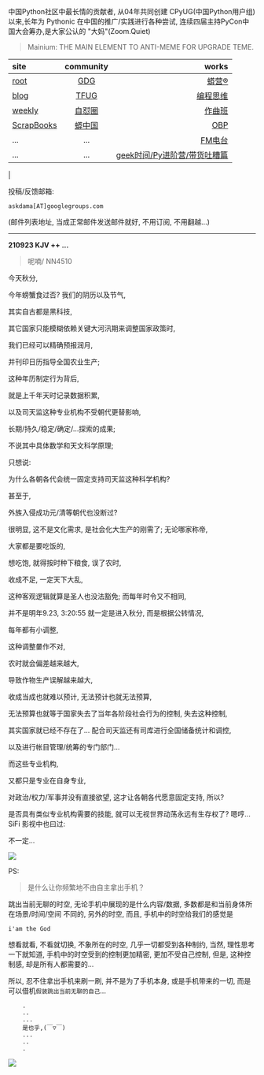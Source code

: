 中国Python社区中最长情的贡献者, 从04年共同创建 CPyUG(中国Python用户组)以来,长年为 Pythonic 在中国的推广/实践进行各种尝试, 连续四届主持PyCon中国大会筹办,是大家公认的 "大妈"(Zoom.Quiet)

> Mainium: THE MAIN ELEMENT TO ANTI-MEME FOR UPGRADE TEME.

| site | community | works |
| :-----| :----: | ----: |
| [root](http://zoomquiet.io/) | [GDG](https://blog.zhgdg.org/) | [蟒营®](https://doc.101.camp/) |
| [blog](https://blog.zoomquiet.io/pages/zoomquiet.html) | [TFUG](http://zh.tfug.world/) | [编程思维](https://py.101.camp/) |
| [weekly](http://weekly.pychina.org/) | [自怼圈](https://du.101.camp/) | [作曲班](https://mu.101.camp/) |
| [ScrapBooks](https://zoomquiet.io/collection.html) | [蟒中国](https://pychina.org/) | [OBP](https://zoomquiet.io/obp/index.html) |
| ... | ... | [FM电台](https://fm.101.camp/) |
| ... | ... | [geek时间/Py进阶营/带货吐糟篇](https://fm.101.camp/2020/geek2py-dama.html) 
 |


投稿/反馈邮箱:

    askdama[AT]googlegroups.com

(邮件列表地址, 
当成正常邮件发送邮件就好, 不用订阅, 不用翻越...)


---------------------------------------------------
**210923 KJV ++ ...**

> 呢喃/ NN4510



今天秋分,

今年螃蟹食过否?
我们的阴历以及节气​,

其实自古都是黑科技,

其它国家只能模糊依赖关键大河汛期来调整国家政策时,

我们已经可以精确预报润月,

并刊印日历指导全国农业生产;

这种年历制定行为背后,

就是上千年天时记录数据积累,

以及司天监这种专业机构不受朝代更替影响,

长期/持久/稳定/确定/...探索的成果;

不说其中具体数学和天文科学原理;

只想说:

为什么各朝各代会统一固定支持司天监这种科学机构?

甚至于,

外族入侵成功元/清等朝代也没断过?

很明显,
这不是文化需求,
是社会化大生产的刚需了;
无论哪家称帝,

大家都是要吃饭的,

想吃饱,
就得按时种下粮食,
误了农时,

收成不足,
一定天下大乱,

这种客观逻辑就算是圣人也没法豁免;
而每年时令又不相同,

并不是明年9.23, 3:20:55 就一定是进入秋分,
而是根据公转情况,

每年都有小调整,

这种调整嘦作不对,

农时就会偏差越来越大,

导致作物生产误解越来越大,

收成当成也就难以预计,
无法预计也就无法预算,

无法预算也就等于国家失去了当年各阶段社会行为的控制,
失去这种控制,

其实国家就已经不存在了...
配合司天监还有司库进行全国储备统计和调控,

以及进行帐目管理/统筹的专门部门...

而这些专业机构,

又都只是专业在自身专业,

对政治/权力/军事并没有直接欲望,
这才让各朝各代愿意固定支持,
所以?

是否具有类似专业机构需要的技能,
就可以无视世界动荡永远有生存权了?
嗯哼...
SiFi 影视中也曰过:

不一定...




![](https://ipic.zoomquiet.top/2021-09-22-zq42-today-card-2109.023.jpeg)



PS:
> 是什么让你频繁地不由自主拿出手机？

跳出当前无聊的时空,
无论手机中展现的是什么内容/数据,
多数都是和当前身体所在场景/时间/空间 不同的,
另外的时空,
而且, 手机中的时空给我们的感觉是

    i'am the God

想看就看, 不看就切换,
不象所在的时空, 几乎一切都受到各种制约,
当然,
理性思考一下就知道,
手机中的时空受到的控制更加精密, 更加不受自己控制,
但是, 这种控制感,
却是所有人都需要的...

所以, 
忍不住拿出手机来刷一刷,
并不是为了手机本身, 或是手机带来的一切,
而是可以借机`假装跳出当前无聊的自己`...



```
    .
    ..
    ...
    是也乎,(￣▽￣)
    ...
    ..
    .
```


![](http://ydlj.zoomquiet.top/ipic/2021-07-10-210701DU21-zip.jpg)

